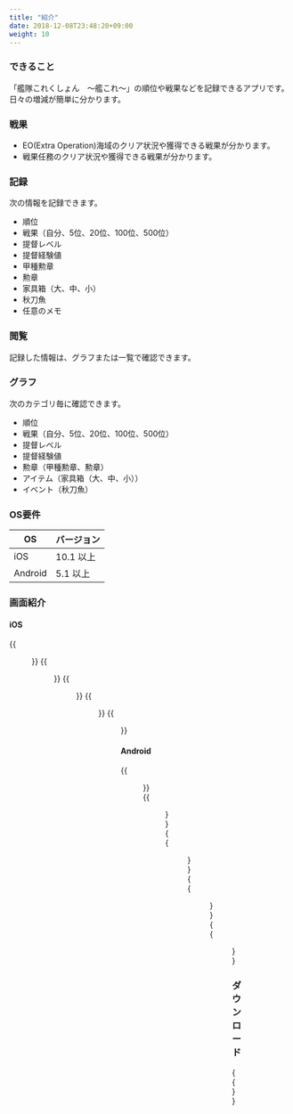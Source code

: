 ```yaml
---
title: "紹介"
date: 2018-12-08T23:48:20+09:00
weight: 10
---
```


### できること

「艦隊これくしょん　～艦これ～」の順位や戦果などを記録できるアプリです。
日々の増減が簡単に分かります。

### 戦果

* EO(Extra Operation)海域のクリア状況や獲得できる戦果が分かります。
* 戦果任務のクリア状況や獲得できる戦果が分かります。

### 記録

次の情報を記録できます。

* 順位
* 戦果（自分、5位、20位、100位、500位）
* 提督レベル
* 提督経験値
* 甲種勲章
* 勲章
* 家具箱（大、中、小）
* 秋刀魚
* 任意のメモ

### 閲覧

記録した情報は、グラフまたは一覧で確認できます。

### グラフ

次のカテゴリ毎に確認できます。

* 順位
* 戦果（自分、5位、20位、100位、500位）
* 提督レベル
* 提督経験値
* 勲章（甲種勲章、勲章）
* アイテム（家具箱（大、中、小））
* イベント（秋刀魚）

### OS要件

|OS|バージョン|
|---|---|
|iOS|10.1 以上|
|Android|5.1 以上|

### 画面紹介

#### iOS

{{<figure src="/images/senka/ios_01.png" width="400px">}}
{{<figure src="/images/senka/ios_02.png" width="400px">}}
{{<figure src="/images/senka/ios_03.png" width="400px">}}
{{<figure src="/images/senka/ios_04.png" width="400px">}}
{{<figure src="/images/senka/ios_05.png" width="400px">}}

#### Android

{{<figure src="/images/senka/android_01.png" width="400px">}}
{{<figure src="/images/senka/android_02.png" width="400px">}}
{{<figure src="/images/senka/android_03.png" width="400px">}}
{{<figure src="/images/senka/android_04.png" width="400px">}}
{{<figure src="/images/senka/android_05.png" width="400px">}}

### ダウンロード

{{<download-banner-senka>}}

